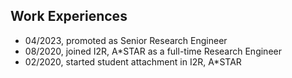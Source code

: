Work Experiences 
---
- 04/2023, promoted as Senior Research Engineer
- 08/2020, joined I2R, A*STAR as a full-time Research Engineer
- 02/2020, started student attachment in I2R, A*STAR
